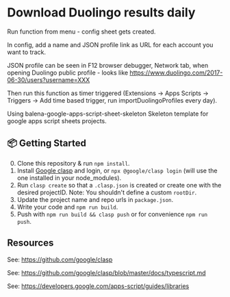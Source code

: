 # Download Duolingo results daily

Run function from menu - config sheet gets created.

In config, add a name and JSON profile link as URL for each account you want to track.

JSON profile can be seen in F12 browser debugger, Network tab, when opening Duolingo public profile - looks like https://www.duolingo.com/2017-06-30/users?username=XXX

Then run this function as timer triggered (Extensions -> Apps Scripts -> Triggers -> Add time based trigger, run importDuolingoProfiles every day).

Using balena-google-apps-script-sheet-skeleton
Skeleton template for google apps script sheets projects.

## :package: Getting Started
0. Clone this repository & run `npm install`.
1. Install [Google clasp](https://github.com/google/clasp) and login,
  or `npx @google/clasp login` (will use the one installed in your node_modules).
2. Run `clasp create` so that a `.clasp.json` is created or create one with the desired projectID.
  Note: You shouldn't define a custom `rootDir`.
3. Update the project name and repo urls in `package.json`.
4. Write your code and `npm run build`.
5. Push with `npm run build && clasp push` or for convenience `npm run push`.


## Resources

See: https://github.com/google/clasp

See: https://github.com/google/clasp/blob/master/docs/typescript.md

See: https://developers.google.com/apps-script/guides/libraries
